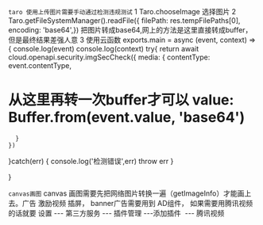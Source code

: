 `taro 使用上传图片需要手动通过检测违规测试`
1 Taro.chooseImage 选择图片
2 Taro.getFileSystemManager().readFile({
          filePath: res.tempFilePaths[0],
          encoding: 'base64',}) 把图片转成base64,网上的方法是这里直接转成buffer，但是最终结果差强人意
3 使用云函数
exports.main = async (event, context) => {
  console.log(event)
  console.log(context)
  try{
    return await cloud.openapi.security.imgSecCheck({
      media: {
        contentType: event.contentType,
# 从这里再转一次buffer才可以        value: Buffer.from(event.value, 'base64')  
      }
    })
  }catch(err) {
    console.log('检测错误',err)
    throw err
  }
  
}




`canvas画图`
canvas 画图需要先把网络图片转换一遍（getImageInfo）才能画上去。广告 激励视频 插屏， banner广告需要用到 AD组件， 如果需要用腾讯视频的话就要 设置 --- 第三方服务 --- 插件管理 ---添加插件  --- 腾讯视频 